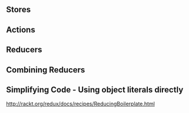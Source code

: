 ## Stores

## Actions

## Reducers

## Combining Reducers


## Simplifying Code - Using object literals directly

http://rackt.org/redux/docs/recipes/ReducingBoilerplate.html
